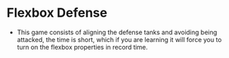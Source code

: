 # Flexbox Defense

- This game consists of aligning the defense tanks and avoiding being attacked, the time is short, which if you are learning it will force you to turn on the flexbox properties in record time.

  
